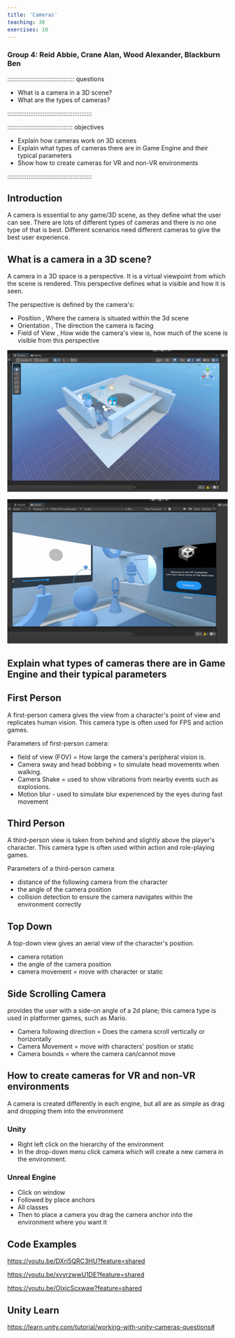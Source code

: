 ```yaml
---
title: 'Cameras'
teaching: 30
exercises: 10
---
```


### Group 4: Reid Abbie, Crane Alan, Wood Alexander, Blackburn Ben

:::::::::::::::::::::::::::::::::::::: questions 

- What is a camera in a 3D scene?
- What are the types of cameras?

::::::::::::::::::::::::::::::::::::::::::::::::

::::::::::::::::::::::::::::::::::::: objectives

- Explain how cameras work on 3D scenes
- Explain what types of cameras there are in Game Engine and their typical parameters
- Show how to create cameras for VR and non-VR environments

::::::::::::::::::::::::::::::::::::::::::::::::

## Introduction

A camera is essential to any game/3D scene, as they define what the user can see. There are lots of different types of cameras and there is no one type of that is best. Different scenarios need different cameras to give the best user experience.

## What is a camera in a 3D scene?

A camera in a 3D space is a perspective. It is a virtual viewpoint from which the scene is rendered.
This perspective defines what is visible and how it is seen.    

The perspective is defined by the camera's:   
- Position  , Where the camera is situated within the 3d scene   
- Orientation  , The direction the camera is facing   
- Field of View  ,  How wide the camera's view is, how much of the scene is visible from this perspective

![A screenshot of a VR scene on the Unity Editor.](fig/Unity_example_scene.png)  

![A screenshot of a VR game on the Unity Editor.](fig/Unity_VR_Game_Example.png)  

## Explain what types of cameras there are in Game Engine and their typical parameters

## First Person
A first-person camera gives the view from a character's point of view and replicates human vision. This camera type is often used for FPS and action games. 

Parameters of first-person camera:      
- field of view (FOV) = How large the camera's peripheral vision is.    
- Camera sway and head bobbing =  to simulate head movements when walking.   
- Camera Shake = used to show vibrations from nearby events such as explosions.    
- Motion blur - used to simulate blur experienced by the eyes during fast movement   

## Third Person
A third-person view is taken from behind and slightly above the player's character. This camera type is often used within action and role-playing games.

Parameters of a third-person camera   
- distance of the following camera from the character    
- the angle of the camera position   
- collision detection to ensure the camera navigates within the environment correctly    

## Top Down
A top-down view gives an aerial view of the character's position.    
- camera rotation     
- the angle of the camera position     
- camera movement = move with character or static     

## Side Scrolling Camera 
provides the user with a side-on angle of a 2d plane; this camera type is used in platformer games, such as Mario.     

- Camera following direction = Does the camera scroll vertically or horizontally     
- Camera Movement = move with characters' position or static      
- Camera bounds = where the camera can/cannot move      

## How to create cameras for VR and non-VR environments

A camera is created differently in each engine, but all are as simple as drag and dropping them into the environment

### Unity

- Right left click on the hierarchy of the environment
- In the drop-down menu click camera which will create a new camera in the environment.


### Unreal Engine

- Click on window
- Followed by place anchors
- All classes 
- Then to place a camera you drag the camera anchor into the environment where you want it


## Code Examples

https://youtu.be/DXri5QRC3HU?feature=shared

https://youtu.be/xvyrzwwU1DE?feature=shared

https://youtu.be/OIxjcScxwaw?feature=shared

## Unity Learn

https://learn.unity.com/tutorial/working-with-unity-cameras-questions#
